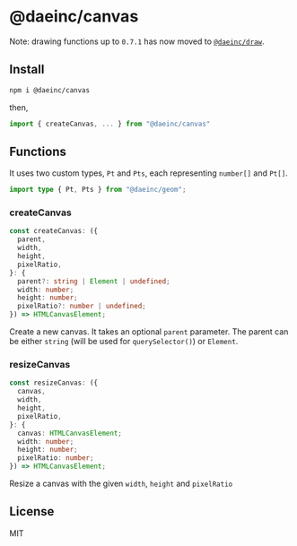 # @daeinc/canvas

Note: drawing functions up to `0.7.1` has now moved to [`@daeinc/draw`](https://github.com/cdaein/draw).

## Install

```sh
npm i @daeinc/canvas
```

then,

```ts
import { createCanvas, ... } from "@daeinc/canvas"
```

## Functions

It uses two custom types, `Pt` and `Pts`, each representing `number[]` and `Pt[]`.

```ts
import type { Pt, Pts } from "@daeinc/geom";
```

### createCanvas

```ts
const createCanvas: ({
  parent,
  width,
  height,
  pixelRatio,
}: {
  parent?: string | Element | undefined;
  width: number;
  height: number;
  pixelRatio?: number | undefined;
}) => HTMLCanvasElement;
```

Create a new canvas. It takes an optional `parent` parameter. The parent can be either `string` (will be used for `querySelector()`) or `Element`.

### resizeCanvas

```ts
const resizeCanvas: ({
  canvas,
  width,
  height,
  pixelRatio,
}: {
  canvas: HTMLCanvasElement;
  width: number;
  height: number;
  pixelRatio: number;
}) => HTMLCanvasElement;
```

Resize a canvas with the given `width`, `height` and `pixelRatio`

## License

MIT
